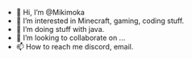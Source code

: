 - 👋 Hi, I’m @Mikimoka
- 👀 I’m interested in Minecraft, gaming, coding stuff.
- 🌱 I’m doing stuff with java.
- 💞️ I’m looking to collaborate on ...
- 📫 How to reach me discord, email.

<!---
Mikimoka/Mikimoka is a ✨ special ✨ repository because its `README.md` (this file) appears on your GitHub profile.
You can click the Preview link to take a look at your changes.
--->

